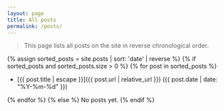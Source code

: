 ```yaml
---
layout: page
title: All posts
permalink: /posts/
---
```


> This page lists all posts on the site in reverse chronological order.

{% assign sorted_posts = site.posts | sort: 'date' | reverse %}
{% if sorted_posts and sorted_posts.size > 0 %}
{% for post in sorted_posts %}

- [{{ post.title | escape }}]({{ post.url | relative_url }}) ({{ post.date | date: "%Y-%m-%d" }})

{% endfor %}
{% else %}
No posts yet.
{% endif %}
